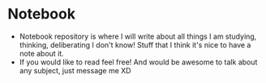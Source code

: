 # Notebook 

- Notebook repository is where I will write about all things I am studying, thinking, deliberating I don't know! Stuff that I think it's nice to have a note about it.
- If you would like to read feel free! And would be awesome to talk about any subject, just message me XD